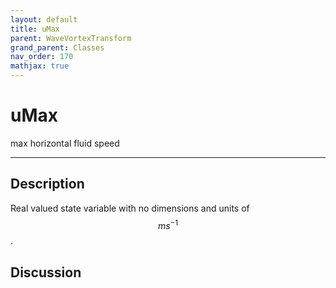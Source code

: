 ```yaml
---
layout: default
title: uMax
parent: WaveVortexTransform
grand_parent: Classes
nav_order: 170
mathjax: true
---
```


#  uMax

max horizontal fluid speed


---

## Description
Real valued state variable with no dimensions and units of $$m s^{-1}$$.

## Discussion


